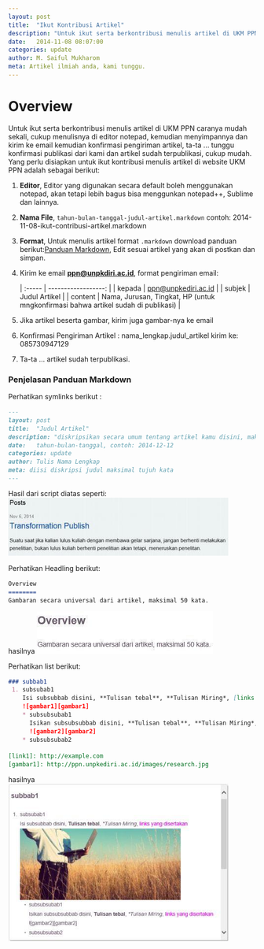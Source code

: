 ```yaml
---
layout: post
title:  "Ikut Kontribusi Artikel"
description: "Untuk ikut serta berkontribusi menulis artikel di UKM PPN caranya mudah sekali, cukup menulisnya di editor notepad, kemudian menyimpannya dan kirim ke email kemudian konfirmasi pengiriman artikel, ta-ta ... tunggu konfirmasi publikasi dari kami dan artikel sudah terpublikasi, cukup mudah."
date:   2014-11-08 08:07:00
categories: update
author: M. Saiful Mukharom
meta: Artikel ilmiah anda, kami tunggu.
---
```


Overview
========
Untuk ikut serta berkontribusi menulis artikel di UKM PPN caranya mudah sekali, cukup menulisnya di editor notepad, kemudian menyimpannya dan kirim ke email kemudian konfirmasi pengiriman artikel, ta-ta ... tunggu konfirmasi publikasi dari kami dan artikel sudah terpublikasi, cukup mudah. Yang perlu disiapkan untuk ikut kontribusi menulis artikel di website UKM PPN adalah sebagai berikut:

1. **Editor**, Editor yang digunakan secara default boleh menggunakan notepad, akan tetapi lebih bagus bisa menggunkan notepad++, Sublime dan lainnya.
2. **Nama File**, `tahun-bulan-tanggal-judul-artikel.markdown` contoh: 2014-11-08-ikut-contribusi-artikel.markdown
3. **Format**, Untuk menulis artikel format `.markdown` download panduan berikut:[Panduan Markdown][panduan], Edit sesuai artikel yang akan di postkan dan simpan.
4. Kirim ke email **ppn@unpkdiri.ac.id**, format pengiriman email:

   | :----- | ------------------: |
   | kepada | ppn@unpkediri.ac.id |
   | subjek | Judul Artikel |
   | content | Nama, Jurusan, Tingkat, HP (untuk mngkonfirmasi bahwa artikel sudah di publikasi) |

5. Jika artikel beserta gambar, kirim juga gambar-nya ke email
6. Konfirmasi Pengiriman Artikel : nama_lengkap.judul_artikel kirim ke: 085730947129
7. Ta-ta ... artikel sudah terpublikasi.

### Penjelasan Panduan Markdown
Perhatikan symlinks berikut :

```markdown
---
layout: post 
title:  "Judul Artikel"
description: "diskripsikan secara umum tentang artikel kamu disini, maksimal 35 kata"
date:   tahun-bulan-tanggal, contoh: 2014-12-12
categories: update
author: Tulis Nama Lengkap
meta: diisi diskripsi judul maksimal tujuh kata
---
```

Hasil dari script diatas seperti:
![Symlinks][symlinks]

Perhatikan Headling berikut:

```markdown
Overview
========
Gambaran secara universal dari artikel, maksimal 50 kata.
```
hasilnya
![Overview][overview]

Perhatikan list berikut:

```markdown
### subbab1
 1. subsubab1
    Isi subsubbab disini, **Tulisan tebal**, **Tulisan Miring*, [links yang disertakan][link1]
    ![gambar1][gambar1]
    * subsubsubab1
      Isikan subsubsubbab disini, **Tulisan tebal**, **Tulisan Miring*, [links yang disertakan][link1]
      ![gambar2][gambar2]
    * subsubsubab2

[link1]: http://example.com
[gambar1]: http://ppn.unpkediri.ac.id/images/research.jpg
```

hasilnya
![Subab][list]

[panduan]: /files/panduan_markdown.markdown
[symlinks]: /images/2014/11/symlinks.jpg
[overview]: /images/2014/11/overview.jpg
[list]: /images/2014/11/list-bold-italic-link-images.jpg